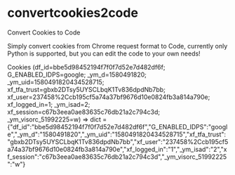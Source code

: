 # convertcookies2code
Convert Cookies to Code

Simply convert cookies from Chrome request format to Code, currently only Python is supported, but you can edit the code to your own needs!

Cookies (df_id=bbe5d98452194f7f0f7d52e7d482df6f; G_ENABLED_IDPS=google; _ym_d=1580491820; _ym_uid=1580491820434528715; xf_tfa_trust=gbxb2DTsy5UYSCLbqK1Tv836dpdNb7bb; xf_user=237458%2Ccb195cf5a74a37bf9676d10e0824fb3a814a790e; xf_logged_in=1; _ym_isad=2; xf_session=c67b3eea0ae83635c76db21a2c794c3d; _ym_visorc_51992225=w)
=> 
dict = {"df_id":"bbe5d98452194f7f0f7d52e7d482df6f","G_ENABLED_IDPS":"google","_ym_d":"1580491820","_ym_uid":"1580491820434528715","xf_tfa_trust":"gbxb2DTsy5UYSCLbqK1Tv836dpdNb7bb","xf_user":"237458%2Ccb195cf5a74a37bf9676d10e0824fb3a814a790e","xf_logged_in":"1","_ym_isad":"2","xf_session":"c67b3eea0ae83635c76db21a2c794c3d","_ym_visorc_51992225":"w"}

